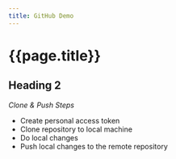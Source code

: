 ```yaml
---
title: GitHub Demo
---
```


# {{page.title}}

## Heading 2

_Clone & Push Steps_

- Create personal access token
- Clone repository to local machine
- Do local changes
- Push local changes to the remote repository
